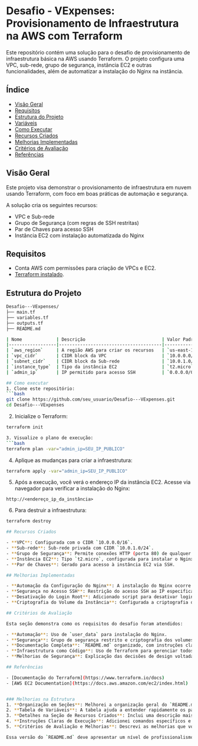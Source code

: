 # Desafio - VExpenses: Provisionamento de Infraestrutura na AWS com Terraform

Este repositório contém uma solução para o desafio de provisionamento de infraestrutura básica na AWS usando Terraform. O projeto configura uma VPC, sub-rede, grupo de segurança, instância EC2 e outras funcionalidades, além de automatizar a instalação do Nginx na instância.

## Índice
- [Visão Geral](#visão-geral)
- [Requisitos](#requisitos)
- [Estrutura do Projeto](#estrutura-do-projeto)
- [Variáveis](#variáveis)
- [Como Executar](#como-executar)
- [Recursos Criados](#recursos-criados)
- [Melhorias Implementadas](#melhorias-implementadas)
- [Critérios de Avaliação](#critérios-de-avaliação)
- [Referências](#referências)

## Visão Geral
Este projeto visa demonstrar o provisionamento de infraestrutura em nuvem usando Terraform, com foco em boas práticas de automação e segurança. 

A solução cria os seguintes recursos:
- VPC e Sub-rede
- Grupo de Segurança (com regras de SSH restritas)
- Par de Chaves para acesso SSH
- Instância EC2 com instalação automatizada do Nginx

## Requisitos
- Conta AWS com permissões para criação de VPCs e EC2.
- [Terraform instalado](https://learn.hashicorp.com/tutorials/terraform/install-cli).

## Estrutura do Projeto
```bash
Desafio---VExpenses/
├── main.tf
├── variables.tf
├── outputs.tf
├── README.md

| Nome             | Descrição                             | Valor Padrão           |
|------------------|---------------------------------------|------------------------|
| `aws_region`     | A região AWS para criar os recursos   | `us-east-1`            |
| `vpc_cidr`       | CIDR block da VPC                     | `10.0.0.0/16`          |
| `subnet_cidr`    | CIDR block da Sub-rede                | `10.0.1.0/24`          |
| `instance_type`  | Tipo da instância EC2                 | `t2.micro`             |
| `admin_ip`       | IP permitido para acesso SSH          | `0.0.0.0/0`            |

## Como executar
1. Clone este repositório:
```bash
git clone https://github.com/seu_usuario/Desafio---VExpenses.git
cd Desafio---VExpenses
```

2. Inicialize o Terraform:
```bash
terraform init

3. Visualize o plano de execução:
```bash
terraform plan -var="admin_ip=SEU_IP_PUBLICO"
```

4. Aplique as mudanças para criar a infraestrutura:
```bash
terraform apply -var="admin_ip=SEU_IP_PUBLICO"
```

5. Após a execução, você verá o endereço IP da instância EC2. Acesse via navegador para verificar a instalação do Nginx:
```
http://<endereço_ip_da_instância>
```

6. Para destruir a infraestrutura:
```bash
terraform destroy

## Recursos Criados

- **VPC**: Configurada com o CIDR `10.0.0.0/16`.
- **Sub-rede**: Sub-rede privada com CIDR `10.0.1.0/24`.
- **Grupo de Segurança**: Permite conexões HTTP (porta 80) de qualquer IP e SSH (porta 22) apenas do `admin_ip`.
- **Instância EC2**: Tipo `t2.micro`, configurada para instalar o Nginx automaticamente via `user_data`.
- **Par de Chaves**: Gerado para acesso à instância EC2 via SSH.

## Melhorias Implementadas

- **Automação da Configuração do Nginx**: A instalação do Nginx ocorre automaticamente via `user_data`, facilitando a configuração.
- **Segurança no Acesso SSH**: Restrição do acesso SSH ao IP especificado na variável `admin_ip`, melhorando a segurança da instância.
- **Desativação do Login Root**: Adicionado script para desativar login via usuário root, aumentando a segurança.
- **Criptografia do Volume da Instância**: Configurada a criptografia do volume raiz para proteger os dados armazenados na EC2.

## Critérios de Avaliação

Esta seção demonstra como os requisitos do desafio foram atendidos:

- **Automação**: Uso de `user_data` para instalação do Nginx.
- **Segurança**: Grupo de segurança restrito e criptografia dos volumes.
- **Documentação Completa**: `README.md` organizado, com instruções claras de uso.
- **Infraestrutura como Código**: Uso de Terraform para gerenciar todos os recursos.
- **Melhorias de Segurança**: Explicação das decisões de design voltadas à segurança, como a restrição do SSH e a desativação do login root.

## Referências

- [Documentação do Terraform](https://www.terraform.io/docs)
- [AWS EC2 Documentation](https://docs.aws.amazon.com/ec2/index.html)


### Melhorias na Estrutura
1. **Organização em Seções**: Melhorei a organização geral do `README.md`, incluindo um índice que facilita a navegação para as seções específicas.
2. **Tabela de Variáveis**: A tabela ajuda a entender rapidamente os parâmetros configuráveis do Terraform.
3. **Detalhes na Seção de Recursos Criados**: Inclui uma descrição mais detalhada dos recursos para que os avaliadores entendam claramente a infraestrutura que será provisionada.
4. **Instruções Claras de Execução**: Adicionei comandos específicos e claros para facilitar o processo de inicialização e destruição dos recursos.
5. **Critérios de Avaliação e Melhorias**: Descrevi as melhorias que você fez e como elas atendem aos requisitos do desafio, mostrando seu entendimento das boas práticas de infraestrutura e segurança.

Essa versão do `README.md` deve apresentar um nível de profissionalismo e atenção aos detalhes, refletindo um bom conhecimento de infraestrutura como código e práticas de DevOps.
